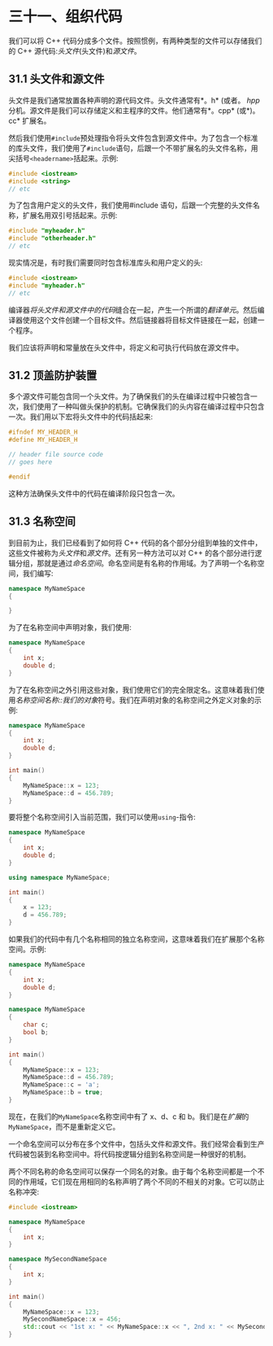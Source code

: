 # 三十一、组织代码

我们可以将 C++ 代码分成多个文件。按照惯例，有两种类型的文件可以存储我们的 C++ 源代码:*头文件*(头文件)和*源文件*。

## 31.1 头文件和源文件

头文件是我们通常放置各种声明的源代码文件。头文件通常有*。h* (或者。 *hpp* 分机。源文件是我们可以存储定义和主程序的文件。他们通常有*。cpp* (或*)。cc* 扩展名。

然后我们使用`#include`预处理指令将头文件包含到源文件中。为了包含一个标准的库头文件，我们使用了`#include`语句，后跟一个不带扩展名的头文件名称，用尖括号`<headername>`括起来。示例:

```cpp
#include <iostream>
#include <string>
// etc

```

为了包含用户定义的头文件，我们使用#include 语句，后跟一个完整的头文件名称，扩展名用双引号括起来。示例:

```cpp
#include "myheader.h"
#include "otherheader.h"
// etc

```

现实情况是，有时我们需要同时包含标准库头和用户定义的头:

```cpp
#include <iostream>
#include "myheader.h"
// etc

```

编译器*将头文件和源文件中的代码*缝合在一起，产生一个所谓的*翻译单元*。然后编译器使用这个文件创建一个目标文件。然后链接器将目标文件链接在一起，创建一个程序。

我们应该将声明和常量放在头文件中，将定义和可执行代码放在源文件中。

## 31.2 顶盖防护装置

多个源文件可能包含同一个头文件。为了确保我们的头在编译过程中只被包含一次，我们使用了一种叫做头保护的机制。它确保我们的头内容在编译过程中只包含一次。我们用以下宏将头文件中的代码括起来:

```cpp
#ifndef MY_HEADER_H
#define MY_HEADER_H

// header file source code
// goes here

#endif

```

这种方法确保头文件中的代码在编译阶段只包含一次。

## 31.3 名称空间

到目前为止，我们已经看到了如何将 C++ 代码的各个部分分组到单独的文件中，这些文件被称为*头文件*和*源文件*。还有另一种方法可以对 C++ 的各个部分进行逻辑分组，那就是通过*命名空间*。命名空间是有名称的作用域。为了声明一个名称空间，我们编写:

```cpp
namespace MyNameSpace
{

}

```

为了在名称空间中声明对象，我们使用:

```cpp
namespace MyNameSpace
{
    int x;
    double d;
}

```

为了在名称空间之外引用这些对象，我们使用它们的完全限定名。这意味着我们使用*名称空间名称::我们的对象*符号。我们在声明对象的名称空间之外定义对象的示例:

```cpp
namespace MyNameSpace
{
    int x;
    double d;
}

int main()
{
    MyNameSpace::x = 123;
    MyNameSpace::d = 456.789;
}

```

要将整个名称空间引入当前范围，我们可以使用`using`-指令:

```cpp
namespace MyNameSpace
{
    int x;
    double d;
}

using namespace MyNameSpace;

int main()
{
    x = 123;
    d = 456.789;
}

```

如果我们的代码中有几个名称相同的独立名称空间，这意味着我们在扩展那个名称空间。示例:

```cpp
namespace MyNameSpace
{
    int x;
    double d;
}

namespace MyNameSpace
{
    char c;
    bool b;
}

int main()
{
    MyNameSpace::x = 123;
    MyNameSpace::d = 456.789;
    MyNameSpace::c = 'a';
    MyNameSpace::b = true;
}

```

现在，在我们的`MyNameSpace`名称空间中有了 x、d、c 和 b。我们是在*扩展*的`MyNameSpace`，而不是重新定义它。

一个命名空间可以分布在多个文件中，包括头文件和源文件。我们经常会看到生产代码被包装到名称空间中。将代码按逻辑分组到名称空间是一种很好的机制。

两个不同名称的命名空间可以保存一个同名的对象。由于每个名称空间都是一个不同的作用域，它们现在用相同的名称声明了两个不同的不相关的对象。它可以防止名称冲突:

```cpp
#include <iostream>

namespace MyNameSpace
{
    int x;
}

namespace MySecondNameSpace
{
    int x;
}

int main()
{
    MyNameSpace::x = 123;
    MySecondNameSpace::x = 456;
    std::cout << "1st x: " << MyNameSpace::x << ", 2nd x: " << MySecondNameSpace::x;
}

```